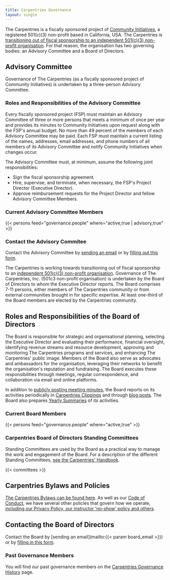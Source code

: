 ```yaml
---
title: Carpentries Governance
layout: single
---
```


The Carpentries is a fiscally sponsored project of [Community Initiatives](https://communityinitiatives.org/), a registered 501(c)(3) non-profit based in California, USA. The Carpentries is [transitioning out of fiscal sponsorship to an independent 501(c)(3) non-profit organisation](/governance/Fiscal_Sponsorship_Transition_FAQ.pdf). For that reason, the organisation has two governing bodies: an Advisory Committee and a Board of Directors.

## Advisory Committee

Governance of The Carpentries (as a fiscally sponsored project of Community Initiatives) is undertaken by a three-person Advisory Committee.

### Roles and Responsibilities of the Advisory Committee

Every fiscally sponsored project (FSP) must maintain an Advisory Committee of three or more persons that meets a minimum of once per year and provides its minutes to Community Initiatives upon request along with the FSP's annual budget. No more than 49 percent of the members of each Advisory Committee may be paid. Each FSP must maintain a current listing of the names, addresses, email addresses, and phone numbers of all members of its Advisory Committee and notify Community Initiatives when changes occur.

The Advisory Committee must, at minimum, assume the following joint responsibilities:

*   Sign the fiscal sponsorship agreement.
*   Hire, supervise, and terminate, when necessary, the FSP's Project Director (Executive Director).
*   Approve reimbursement requests for the Project Director and fellow Advisory Committee Members.

### Current Advisory Committee Members

{{< persons feed="governance.people" where="active,true | advisory,true" >}}

### Contact the Advisory Commitee

Contact the Advisory Committee by [sending an email](mailto:advisory-committee@carpentries.org) or by [filling out this form](https://forms.gle/pLyUYUZhNBwaS3mb7).

The Carpentries is working towards transitioning out of fiscal sponsorship to an [independent 501(c)(3) non-profit organisation](https://carpentries.org/files/pdf/Fiscal_Sponsorship_Transition_FAQ.pdf). Governance of The Carpentries, Inc. (501c3 non-profit organisation) is undertaken by the Board of Directors to whom the Executive Director reports. The Board comprises 7-11 persons, either members of The Carpentries community or from external communities brought in for specific expertise. At least one-third of the Board members are elected by the Carpentries community.

## Roles and Responsibilities of the Board of Directors

The Board is responsible for strategic and organisational planning, selecting the Executive Director and evaluating their performance, financial oversight, identifying revenue streams and resource development, approving and monitoring The Carpentries programs and services, and enhancing The Carpentries' public image. Members of the Board also serve as advocates and ambassadors for the organisation, leveraging their networks to benefit the organisation's reputation and fundraising. The Board executes these responsibilities through meetings, regular correspondence, and collaboration via email and online platforms.

In addition to [publicly posting meeting minutes](https://github.com/carpentries/governance/tree/main/minutes), the Board reports on its activities periodically in [Carpentries Clippings](https://carpentries.org/newsletter/) and through [blog posts](https://carpentries.org/posts-by-tags/#blog-tag-governance). The Board also prepares [Yearly Summaries](https://github.com/carpentries/governance/tree/main/year-in-review) of its activities.

### Current Board Members

{{< persons feed="governance.people" where="active,true" >}}

### Carpentries Board of Directors Standing Committees

Standing Committees are used by the Board as a practical way to manage the work and engagement of the Board. For a description of the different Standing Committees, [see the Carpentries' Handbook](https://docs.carpentries.org/topic_folders/governance/board.html#board-of-directors-standing-committees).

{{< committees >}}

## Carpentries Bylaws and Policies

[The Carpentries Bylaws can be found here](/governance/carpentries_inc_bylaws.pdf). As well as our [Code of Conduct](https://docs.carpentries.org/topic_folders/policies/index_coc.html), we have several other policies that govern how we operate, [including our Privacy Policy, our instructor 'no-show' policy and others](https://docs.carpentries.org/topic_folders/policies/index.html).

## Contacting the Board of Directors

Contact the Board by [sending an email](mailto:{{< param board_email >}}) or by [filling in this form](https://docs.google.com/document/d/1xXVQIfUz0hV6I2VKUawXro2n7ioN5tBFbW0FBTZ8FiU/edit).

### Past Governance Members

You will find our past governance members on the [Carpentries Governance History](/about-us/governance/governance_history/) page.
